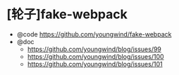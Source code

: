 # [轮子]fake-webpack

- @code https://github.com/youngwind/fake-webpack
- @doc 
    - https://github.com/youngwind/blog/issues/99
    - https://github.com/youngwind/blog/issues/100
    - https://github.com/youngwind/blog/issues/101